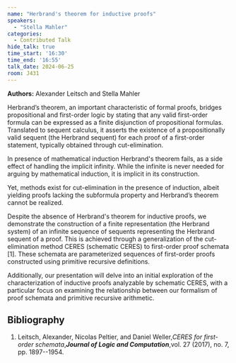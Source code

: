 ```yaml
---
name: "Herbrand's theorem for inductive proofs"
speakers:
  - "Stella Mahler"
categories:
  - Contributed Talk
hide_talk: true
time_start: '16:30'
time_end: '16:55'
talk_date: 2024-06-25
room: J431
---
```


**Authors:** Alexander Leitsch and Stella Mahler






Herbrand’s theorem, an important characteristic of formal proofs, bridges propositional and first-order logic by stating that any valid first-order formula can be expressed as a finite disjunction of propositional formulas. Translated to sequent calculus, it asserts the existence of a propositionally valid sequent (the Herbrand sequent) for each proof of a first-order statement, typically obtained through cut-elimination.

In presence of mathematical induction Herbrand's theorem fails, as a side effect of handling the implicit infinity. While the infinite is never needed for arguing by mathematical induction, it is implicit in its construction. 

Yet, methods exist for cut-elimination in the presence of induction, albeit yielding proofs lacking the subformula property and Herbrand’s theorem cannot be realized.

Despite the absence of Herbrand's theorem for inductive proofs, we demonstrate the construction of a finite representation (the Herbrand system) of an infinite sequence of sequents representing the Herbrand sequent of a proof. This is achieved through a generalization of the cut-elimination method CERES (schematic CERES) to first-order proof schemata [1]. These schemata are parameterized sequences of first-order proofs constructed using primitive recursive definitions.


Additionally, our presentation will delve into an initial exploration of the characterization of inductive proofs analyzable by schematic CERES, with a particular focus on examining the relationship between our formalism of proof schemata and primitive recursive arithmetic.


## Bibliography









1. Leitsch, Alexander, Nicolas Peltier, and Daniel Weller,_CERES for first-order schemata_,**_Journal of Logic and Computation_**,vol. 27 (2017), no. 7, pp. 1897--1954.






